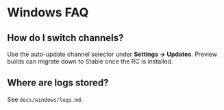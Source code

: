 # Windows FAQ

## How do I switch channels?
Use the auto-update channel selector under **Settings → Updates**. Preview builds can migrate down to Stable once the RC is installed.

## Where are logs stored?
See `docs/windows/logs.md`.
